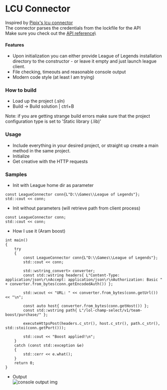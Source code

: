 # LCU Connector

Inspired by [Pipix's lcu connector](https://github.com/Pupix/lcu-connector)\
The connector parses the credentials from the lockfile for the API\
Make sure you check out the [API reference](https://riot-api-liaries.readthedocs.io/en/latest/lcu.html)\

#### Features
- Upon initialization you can either provide League of Legends installation directory to the constructor - or leave it empty and just launch league client.
- File checking, timeouts and reasonable console output
- Modern code style (at least I am trying)

### How to build
- Load up the project (.sln)
- Build -> Build solution | ctrl+B

Note: if you are getting strange build errors make sure that the project configuration type is set to 'Static library (.lib)'

### Usage
- Include everything in your desired project, or straight up create a main method in the same project.
- Initialize
- Get creative with the HTTP requests

### Samples
- Init with League home dir as parameter
<pre><code>const LeagueConnector conn{L"D:\\Games\\League of Legends"};
std::cout << conn;</code></pre>
- Init without parameters (will retrieve path from client process)
<pre><code>const LeagueConnector conn;
std::cout << conn;</code></pre>
- How I use it (Aram boost)
<pre><code>int main()
{
    try
    {
        const LeagueConnector conn{L"D:\\Games\\League of Legends"};
        std::cout << conn;

        std::wstring_convert<std::codecvt_utf8_utf16<wchar_t>> converter;
        const std::wstring headers{ L"Content-Type: application/json\r\nAccept: application/json\r\nAuthorization: Basic " + converter.from_bytes(conn.getEncodedAuth()) };

        std::wcout << "URL: " << converter.from_bytes(conn.getUrl()) << "\n";

        const auto host{ converter.from_bytes(conn.getHost()) };
        const std::wstring path{ L"/lol-champ-select/v1/team-boost/purchase/" };

        executeHttpsPost(headers.c_str(), host.c_str(), path.c_str(), std::stoi(conn.getPort()));

        std::cout << "Boost applied!\n";
    }
    catch (const std::exception &e)
    {
        std::cerr << e.what();
    }
    return 0;
}</code></pre>

- Output\
![console output img](https://i.imgur.com/ywUDYx8.png)
